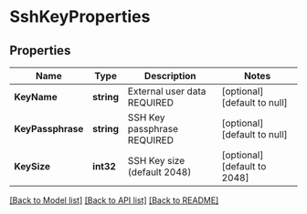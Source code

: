 # SshKeyProperties

## Properties
Name | Type | Description | Notes
------------ | ------------- | ------------- | -------------
**KeyName** | **string** | External user data REQUIRED | [optional] [default to null]
**KeyPassphrase** | **string** | SSH Key passphrase REQUIRED | [optional] [default to null]
**KeySize** | **int32** | SSH Key size (default 2048) | [optional] [default to 2048]

[[Back to Model list]](../README.md#documentation-for-models) [[Back to API list]](../README.md#documentation-for-api-endpoints) [[Back to README]](../README.md)

